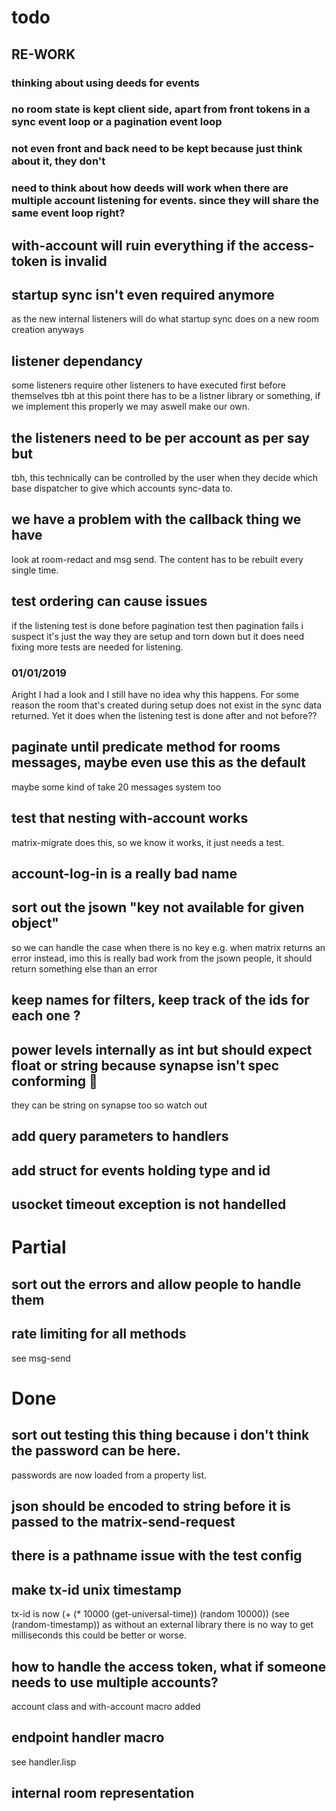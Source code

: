 # todo


## RE-WORK
### thinking about using deeds for events

### no room state is kept client side, apart from front tokens in a sync event loop or a pagination event loop

### not even front and back need to be kept because just think about it, they don't

### need to think about how deeds will work when there are multiple account listening for events. since they will share the same event loop right?

## with-account will ruin everything if the access-token is invalid


## startup sync isn't even required anymore
as the new internal listeners will do what startup sync does on a new room creation anyways

## listener dependancy
some listeners require other listeners to have executed first before themselves
tbh at this point there has to be a listner library or something, if we implement this properly
we may aswell make our own.

## the listeners need to be per account as per say but
tbh, this technically can be controlled by the user when they decide which base dispatcher to give which accounts sync-data to.

## we have a problem with the callback thing we have
look at room-redact and msg send. The content has to be rebuilt every single time.

## test ordering can cause issues
if the listening test is done before pagination test then pagination fails
i suspect it's just the way they are setup and torn down but it does need fixing
more tests are needed for listening.

### 01/01/2019
Aright I had a look and I still have no idea why this happens.
For some reason the room that's created during setup does not exist in the sync data returned.
Yet it does when the listening test is done after and not before??

## paginate until predicate method for rooms messages, maybe even use this as the default
maybe some kind of take 20 messages system too

## test that nesting with-account works
matrix-migrate does this, so we know it works, it just needs a test.

## account-log-in is a really bad name

## sort out the jsown "key not available for given object"
so we can handle the case when there is no key e.g. when matrix returns an error instead,
imo this is really bad work from the jsown people, it should return something else than an error

## keep names for filters, keep track of the ids for each one ?

## power levels internally as int but should expect float or string because synapse isn't spec conforming :anger:
they can be string on synapse too so watch out

## add query parameters to handlers

## add struct for events holding type and id

## usocket timeout exception is not handelled

# Partial

## sort out the errors and allow people to handle them

## rate limiting for all methods

see msg-send

# Done

## sort out testing this thing because i don't think the password can be here.
passwords are now loaded from a property list.

## json should be encoded to string before it is passed to the matrix-send-request

## there is a pathname issue with the test config

## make tx-id unix timestamp
tx-id is now (+ (* 10000 (get-universal-time)) (random 10000))
(see (random-timestamp))
as without an external library there is no way to get milliseconds
this could be better or worse.

## how to handle the access token, what if someone needs to use multiple accounts?
account class and with-account macro added

## endpoint handler macro
see handler.lisp

## internal room representation
